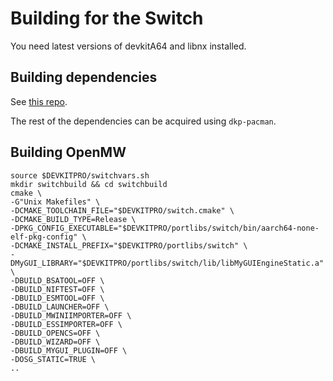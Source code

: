 # Building for the Switch

You need latest versions of devkitA64 and libnx installed.

## Building dependencies

See [this repo](https://github.com/fgsfdsfgs/openmw-switch-deps).

The rest of the dependencies can be acquired using `dkp-pacman`.

## Building OpenMW

```
source $DEVKITPRO/switchvars.sh
mkdir switchbuild && cd switchbuild
cmake \
-G"Unix Makefiles" \
-DCMAKE_TOOLCHAIN_FILE="$DEVKITPRO/switch.cmake" \
-DCMAKE_BUILD_TYPE=Release \
-DPKG_CONFIG_EXECUTABLE="$DEVKITPRO/portlibs/switch/bin/aarch64-none-elf-pkg-config" \
-DCMAKE_INSTALL_PREFIX="$DEVKITPRO/portlibs/switch" \
-DMyGUI_LIBRARY="$DEVKITPRO/portlibs/switch/lib/libMyGUIEngineStatic.a" \
-DBUILD_BSATOOL=OFF \
-DBUILD_NIFTEST=OFF \
-DBUILD_ESMTOOL=OFF \
-DBUILD_LAUNCHER=OFF \
-DBUILD_MWINIIMPORTER=OFF \
-DBUILD_ESSIMPORTER=OFF \
-DBUILD_OPENCS=OFF \
-DBUILD_WIZARD=OFF \
-DBUILD_MYGUI_PLUGIN=OFF \
-DOSG_STATIC=TRUE \
..
```
